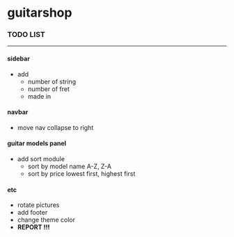 guitarshop
==========

### TODO LIST
-------------

#### sidebar

* add
	* number of string
    * number of fret
    * made in
    
#### navbar

* move nav collapse to right

#### guitar models panel

* add sort module
	* sort by model name A-Z, Z-A
    * sort by price lowest first, highest first
    
#### etc

* rotate pictures
* add footer
* change theme color
* **REPORT !!!**
    
